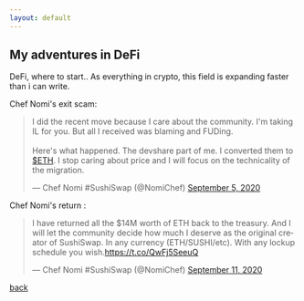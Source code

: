 ```yaml
---
layout: default
---
```


## My adventures in DeFi

DeFi, where to start.. As everything in crypto, this field is expanding faster than i can write. 

Chef Nomi's exit scam:

<blockquote class="twitter-tweet" data-lang="en" data-theme="dark"><p lang="en" dir="ltr">I did the recent move because I care about the community. I&#39;m taking IL for you. But all I received was blaming and FUDing.<br><br>Here&#39;s what happened. The devshare part of me. I converted them to <a href="https://twitter.com/search?q=%24ETH&amp;src=ctag&amp;ref_src=twsrc%5Etfw">$ETH</a>. I stop caring about price and I will focus on the technicality of the migration.</p>&mdash; Chef Nomi #SushiSwap (@NomiChef) <a href="https://twitter.com/NomiChef/status/1302214292792422401?ref_src=twsrc%5Etfw">September 5, 2020</a></blockquote> <script async src="https://platform.twitter.com/widgets.js" charset="utf-8"></script>

Chef Nomi's return :

<blockquote class="twitter-tweet" data-conversation="none" data-lang="en" data-theme="dark"><p lang="en" dir="ltr">I have returned all the $14M worth of ETH back to the treasury. And I will let the community decide how much I deserve as the original creator of SushiSwap. In any currency (ETH/SUSHI/etc). With any lockup schedule you wish.<a href="https://t.co/QwFj5SeeuQ">https://t.co/QwFj5SeeuQ</a></p>&mdash; Chef Nomi #SushiSwap (@NomiChef) <a href="https://twitter.com/NomiChef/status/1304442521137811457?ref_src=twsrc%5Etfw">September 11, 2020</a></blockquote> <script async src="https://platform.twitter.com/widgets.js" charset="utf-8"></script>

[back](./)


